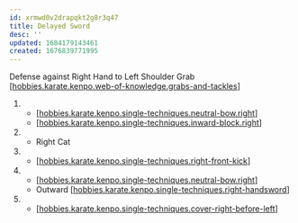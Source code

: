 ```yaml
---
id: xrmwd0v2drapqkt2g8r3q47
title: Delayed Sword
desc: ''
updated: 1684179143461
created: 1676839771995
---
```


Defense against Right Hand to Left Shoulder Grab
[[hobbies.karate.kenpo.web-of-knowledge.grabs-and-tackles]]

1.  - [[hobbies.karate.kenpo.single-techniques.neutral-bow.right]]
    - [[hobbies.karate.kenpo.single-techniques.inward-block.right]]
2.  - Right Cat
3.  - [[hobbies.karate.kenpo.single-techniques.right-front-kick]]
4.  - [[hobbies.karate.kenpo.single-techniques.neutral-bow.right]]
    - Outward [[hobbies.karate.kenpo.single-techniques.right-handsword]]
5.  - [[hobbies.karate.kenpo.single-techniques.cover-right-before-left]]


[//begin]: # "Autogenerated link references for markdown compatibility"
[hobbies.karate.kenpo.web-of-knowledge.grabs-and-tackles]: hobbies.karate.kenpo.web-of-knowledge.grabs-and-tackles "Grabs and Tackles"
[hobbies.karate.kenpo.single-techniques.neutral-bow.right]: hobbies.karate.kenpo.single-techniques.neutral-bow.right "Right Neutral Bow"
[hobbies.karate.kenpo.single-techniques.inward-block.right]: hobbies.karate.kenpo.single-techniques.inward-block.right "Right Inward Block"
[hobbies.karate.kenpo.single-techniques.right-front-kick]: hobbies.karate.kenpo.single-techniques.right-front-kick "Right Front Kick"
[hobbies.karate.kenpo.single-techniques.right-handsword]: hobbies.karate.kenpo.single-techniques.right-handsword "Right Handsword"
[hobbies.karate.kenpo.single-techniques.cover-right-before-left]: hobbies.karate.kenpo.single-techniques.cover-right-before-left "Cover Right before Left"
[//end]: # "Autogenerated link references"